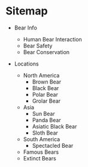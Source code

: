 # Sitemap

- Bear Info
	- Human Bear Interaction
	- Bear Safety
	- Bear Conservation

- Locations
	- North America
		- Brown Bear
		- Black Bear
		- Polar Bear
		- Grolar Bear
	- Asia
		- Sun Bear
		- Panda Bear
		- Asiatic Black Bear
		- Sloth Bear
	- South America
		- Spectacled Bear
	- Famous Bears
	- Extinct Bears
	